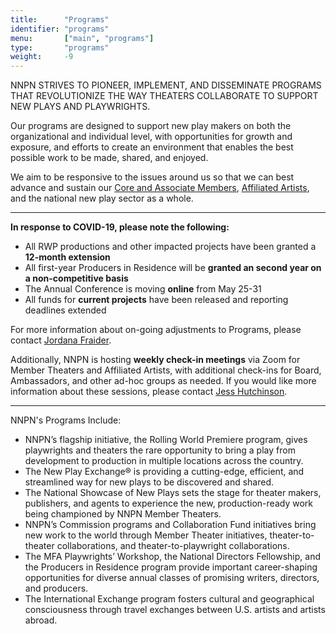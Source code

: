 ```yaml
---
title:      "Programs"
identifier: "programs"
menu:       ["main", "programs"]
type:       "programs"
weight:     -9
---
```


<span class="lead-in">NNPN STRIVES TO PIONEER, IMPLEMENT, AND DISSEMINATE PROGRAMS THAT REVOLUTIONIZE THE WAY THEATERS COLLABORATE TO SUPPORT NEW PLAYS AND PLAYWRIGHTS.</span>

Our programs are designed to support new play makers on both the organizational and individual level, with opportunities for growth and exposure, and efforts to create an environment that enables the best possible work to be made, shared, and enjoyed.

We aim to be responsive to the issues around us so that we can best advance and sustain our [Core and Associate Members](/member-theaters), [Affiliated Artists](/affiliated-artists), and the national new play sector as a whole.

---
**In response to COVID-19, please note the following:**
- All RWP productions and other impacted projects have been granted a **12-month extension**
- All first-year Producers in Residence will be **granted an second year on a non-competitive basis**
- The Annual Conference is moving **online** from May 25-31
- All funds for **current projects** have been released and reporting deadlines extended
  
For more information about on-going adjustments to Programs, please contact [Jordana Fraider](mailto:jordana@nnpn.org). 

Additionally, NNPN is hosting **weekly check-in meetings** via Zoom for Member Theaters and Affiliated Artists, with additional check-ins for Board, Ambassadors, and other ad-hoc groups as needed. If you would like more information about these sessions, please contact [Jess Hutchinson](mailto:jess@nnpn.org).

---
NNPN's Programs Include:

- NNPN’s flagship initiative, the Rolling World Premiere program, gives playwrights and theaters the rare opportunity to bring a play from development to production in multiple locations across the country.
- The New Play Exchange® is providing a cutting-edge, efficient, and streamlined way for new plays to be discovered and shared.
- The National Showcase of New Plays sets the stage for theater makers, publishers, and agents to experience the new, production-ready work being championed by NNPN Member Theaters.
- NNPN’s Commission programs and Collaboration Fund initiatives bring new work to the world through Member Theater initiatives, theater-to-theater collaborations, and theater-to-playwright collaborations.
- The MFA Playwrights’ Workshop, the National Directors Fellowship, and the Producers in Residence program provide important career-shaping opportunities for diverse annual classes of promising writers, directors, and producers.
- The International Exchange program fosters cultural and geographical consciousness through travel exchanges between U.S. artists and artists abroad.


